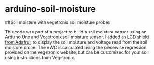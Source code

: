 # arduino-soil-moisture
##Soil moisture with vegetronix soil moisture probes

This code was part of a project to build a soil moisture sensor using an Arduino Uno and [Vegetronix](https://www.vegetronix.com) soil moisture sensor. I added an [LCD shield from Adafruit](https://www.adafruit.com/product/772) to display the soil moisture and voltage read from the soil moisture probe. The VWC is calculated using the piecewise regression provided on the vegetronix website, but can be customized for your soil using instructions from Vegetronix.
